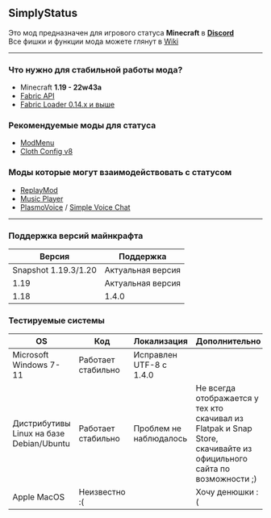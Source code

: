 ## SimplyStatus
Это мод предназначен для игрового статуса **Minecraft** в **[Discord](https://discord.com/company)** <br>
Все фишки и функции мода можете глянут в [Wiki](https://github.com/not-simply-kel/SimplyStatus-fabric/wiki)

<hr>

### Что нужно для стабильной работы мода?
* Minecraft **1.19 - 22w43a**
* [Fabric API](https://www.curseforge.com/minecraft/mc-mods/fabric-api)
* [Fabric Loader 0.14.x и выше](https://fabricmc.net/use)

### Рекомендуемые моды для статуса
* [ModMenu](https://modrinth.com/mod/modmenu)
* [Cloth Config v8](https://modrinth.com/mod/cloth-config)

### Моды которые могут взаимодействовать с статусом
* [ReplayMod](https://www.replaymod.com/)
* [Music Player](https://u-team.info/mods/musicplayer/)
* [PlasmoVoice](https://modrinth.com/mod/plasmo-voice) / [Simple Voice Chat](https://modrinth.com/mod/simple-voice-chat)

<hr>

### Поддержка версий майнкрафта
Версия | Поддержка
--- | ---
Snapshot 1.19.3/1.20 | Актуальная версия
1.19 | Актуальная версия
1.18 | 1.4.0

### Тестируемые системы
OS | Код | Локализация | Дополнительно
--- | --- | --- | ---
Microsoft Windows 7-11 | Работает стабильно | Исправлен UTF-8 с 1.4.0 | 
Дистрибутивы Linux на базе Debian/Ubuntu | Работает стабильно | Проблем не наблюдалось | Не всегда отображается у тех кто скачивал из Flatpak и Snap Store, скачивайте из официльного сайта по возможности ;)
Apple MacOS | Неизвестно :( |  | Хочу денюшки :(
